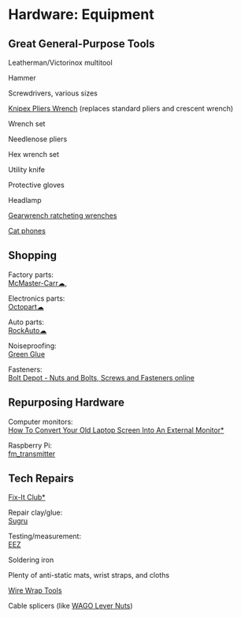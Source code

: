 # Hardware: Equipment

## Great General-Purpose Tools

Leatherman/Victorinox multitool

Hammer

Screwdrivers, various sizes

[Knipex Pliers Wrench](https://www.knipex.com/products/pipe-wrenches-and-water-pump-pliers/pliers-wrenches-pliers-and-a-wrench-in-a-single-tool) (replaces standard pliers and crescent wrench)

Wrench set

Needlenose pliers

Hex wrench set

Utility knife

Protective gloves

Headlamp

[Gearwrench ratcheting wrenches](https://www.gearwrench.com/all-tools/wrenches?field_product_classifications_target_id[]=4441)

[Cat phones](https://www.catphones.com/)

## Shopping

Factory parts:  
[McMaster-Carr☁](https://www.mcmaster.com/),

Electronics parts:  
[Octopart☁](https://octopart.com/)

Auto parts:  
[RockAuto☁](https://www.rockauto.com/)

Noiseproofing:  
[Green Glue](https://www.greengluecompany.com/)

Fasteners:  
[Bolt Depot - Nuts and Bolts, Screws and Fasteners online](https://www.boltdepot.com/)

## Repurposing Hardware

Computer monitors:  
[How To Convert Your Old Laptop Screen Into An External Monitor*](https://www.slashdigit.com/convert-old-laptop-screen-external-monitor/)

Raspberry Pi:  
[fm_transmitter](https://github.com/markondej/fm_transmitter)

## Tech Repairs

[Fix-It Club*](https://fixitclub.com/)

Repair clay/glue:  
[Sugru](https://sugru.com/)

Testing/measurement:  
[EEZ](https://www.envox.eu/)

Soldering iron

Plenty of anti-static mats, wrist straps, and cloths

[Wire Wrap Tools](https://www.specialized.net/tools/wire-wrap-tools.html)

Cable splicers (like [WAGO Lever Nuts](https://www.wago.com/us/lp-221))
